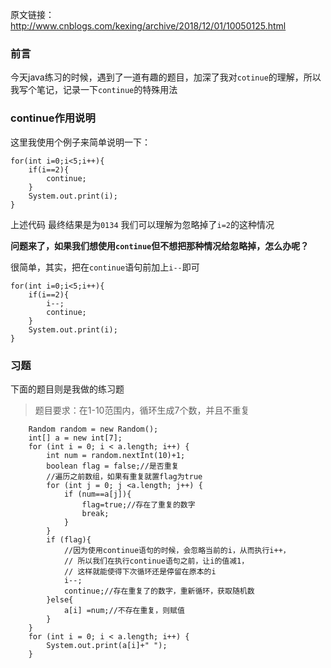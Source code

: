 原文链接：http://www.cnblogs.com/kexing/archive/2018/12/01/10050125.html
### 前言

今天java练习的时候，遇到了一道有趣的题目，加深了我对`cotinue`的理解，所以我写个笔记，记录一下`continue`的特殊用法

### continue作用说明

这里我使用个例子来简单说明一下：

	for(int i=0;i<5;i++){
		if(i==2){
			continue;
		}
		System.out.print(i);
	}

上述代码	最终结果是为`0134` 我们可以理解为忽略掉了`i=2`的这种情况

**问题来了，如果我们想使用`continue`但不想把那种情况给忽略掉，怎么办呢？**

很简单，其实，把在`continue`语句前加上`i--`即可

	for(int i=0;i<5;i++){
		if(i==2){
			i--;
			continue;
		}
		System.out.print(i);
	}
	
### 习题

下面的题目则是我做的练习题

> 题目要求：在1-10范围内，循环生成7个数，并且不重复

		Random random = new Random();
		int[] a = new int[7];
		for (int i = 0; i < a.length; i++) {
			int num = random.nextInt(10)+1;
			boolean flag = false;//是否重复
			//遍历之前数组，如果有重复就置flag为true
			for (int j = 0; j <a.length; j++) {
				if (num==a[j]){
					flag=true;//存在了重复的数字
					break;
				}
			}
			if (flag){
				//因为使用continue语句的时候，会忽略当前的i，从而执行i++，
				// 所以我们在执行continue语句之前，让i的值减1，
				// 这样就能使得下次循环还是停留在原本的i
				i--;
				continue;//存在重复了的数字，重新循环，获取随机数
			}else{
				a[i] =num;//不存在重复，则赋值
			}
		}
		for (int i = 0; i < a.length; i++) {
			System.out.print(a[i]+" ");
		}